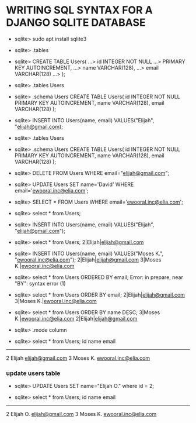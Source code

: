 # WRITING SQL SYNTAX FOR A DJANGO SQLITE DATABASE

* sqlite> sudo apt install sqlite3
* sqlite> .tables
* sqlite> CREATE TABLE Users(
   ...> id INTEGER NOT NULL
   ...> PRIMARY KEY AUTOINCREMENT,
   ...> name VARCHAR(128),
   ...> email VARCHAR(128)
   ...> );
* sqlite> .tables
Users

* sqlite> .schema Users
CREATE TABLE Users(
id INTEGER NOT NULL
PRIMARY KEY AUTOINCREMENT,
name VARCHAR(128),
email VARCHAR(128)
);

* sqlite> INSERT INTO Users(name, email) VALUES("Elijah", "elijah@gmail.com);
* sqlite> .tables
Users
* sqlite> .schema Users
CREATE TABLE Users(
id INTEGER NOT NULL
PRIMARY KEY AUTOINCREMENT,
name VARCHAR(128),
email VARCHAR(128)
);
* sqlite> DELETE FROM Users WHERE email="elijah@gmail.com";

* sqlite> UPDATE Users SET name='David' WHERE email='ewooral.inc@elia.com';

* sqlite> SELECT * FROM Users WHERE email='ewooral.inc@elia.com';

* sqlite> select * from Users;

* sqlite> INSERT INTO Users(name, email) VALUES("Elijah", "elijah@gmail.com");

* sqlite> select * from Users;
2|Elijah|elijah@gmail.com

* sqlite> INSERT INTO Users(name, email) VALUES("Moses K.", "ewooral.inc@elia.com");
2|Elijah|elijah@gmail.com
3|Moses K.|ewooral.inc@elia.com

* sqlite> select * from Users ORDERED BY email;
Error: in prepare, near "BY": syntax error (1)

* sqlite> select * from Users ORDER BY email;
2|Elijah|elijah@gmail.com
3|Moses K.|ewooral.inc@elia.com

* sqlite> select * from Users ORDER BY name DESC;
3|Moses K.|ewooral.inc@elia.com
2|Elijah|elijah@gmail.com

* sqlite> .mode column

* sqlite> select * from Users;
id  name      email
--  --------  --------------------
2   Elijah    elijah@gmail.com
3   Moses K.  ewooral.inc@elia.com

### update users table
* sqlite> UPDATE Users SET name="Elijah O." where id = 2;

* sqlite> select * from Users;
id  name       email
--  ---------  --------------------
2   Elijah O.  elijah@gmail.com
3   Moses K.   ewooral.inc@elia.com





